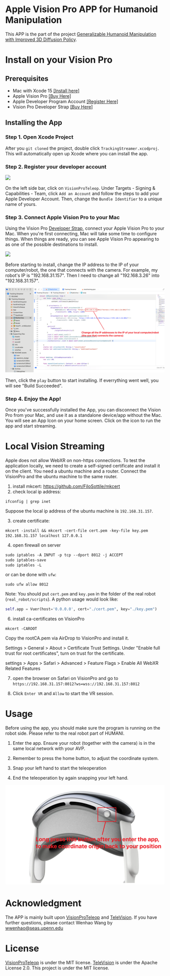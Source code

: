 # Apple Vision Pro APP for Humanoid Manipulation

This APP is the part of the project [Generalizable Humanoid Manipulation with Improved 3D Diffusion Policy](https://humanoid-manipulation.github.io).



# Install on your Vision Pro 

## Prerequisites

- Mac with Xcode 15 [[Install here]](https://apps.apple.com/us/app/xcode/id497799835?mt=12/)
- Apple Vision Pro  [[Buy Here]](https://www.apple.com/apple-vision-pro/)
- Apple Developer Program Account  [[Register Here]](https://developer.apple.com/)
- Vision Pro Developer Strap  [[Buy Here]](https://developer.apple.com/visionos/developer-strap/)


## Installing the App


### Step 1. Open Xcode Project

After you `git cloned` the project, double click `TrackingStreamer.xcodproj`. This will automatically open up Xcode where you can install the app. 


### Step 2. Register your developer account

![](https://share.cleanshot.com/r2fj3GXg+)

On the left side bar, click on `VisionProTeleop`. Under Targets - Signing & Capabilities - Team, click `Add an Account` and follow the steps to add your Apple Developer Account. Then, change the `Bundle Identifier` to a unique name of yours. 

### Step 3. Connect Apple Vision Pro to your Mac

Using the Vision Pro [Developer Strap](https://developer.apple.com/visionos/developer-strap/), connect your Apple Vision Pro to your Mac. When you're first connecting, Mac will take some time to configure things. When things are ready, you can see Apple Vision Pro appearing to as one of the possible destinations to install. 

![](https://share.cleanshot.com/knZJsbZB+)

Before starting to install, change the IP address to the IP of your computer/robot, the one that connects with the camera. For example, my robot's IP is "192.168.31.157". Then I need to change all "192.168.3.26" into  "192.168.31.157".

![change_ip](assets/change_ip.png)

Then, click the `play` button to start installing. If everrything went well, you will see "Build Succeeded". 

### Step 4. Enjoy the App! 

Once you've successfully installed the App, you can disconnect the Vision Pro from your Mac, and use it as a standalone device/app without the Mac. You will see an App Icon on your home screen. Click on the icon to run the app and start streaming. 





# Local Vision Streaming

Apple does not allow WebXR on non-https connections. To test the application locally, we need to create a self-signed certificate and install it on the client. You need a ubuntu machine and a router. Connect the VisionPro and the ubuntu machine to the same router. 
1. install mkcert: https://github.com/FiloSottile/mkcert
2. check local ip address: 

```
ifconfig | grep inet
```
Suppose the local ip address of the ubuntu machine is `192.168.31.157`.

3. create certificate: 

```
mkcert -install && mkcert -cert-file cert.pem -key-file key.pem 192.168.31.157 localhost 127.0.0.1
```

4. open firewall on server
```
sudo iptables -A INPUT -p tcp --dport 8012 -j ACCEPT
sudo iptables-save
sudo iptables -L
```
or can be done with `ufw`:
```
sudo ufw allow 8012
```
Note: You should put `cert.pem` and `key.pem` in the folder of the real robot (`real_robot/scripts`). A python usage would look like:
```python
self.app = Vuer(host='0.0.0.0', cert="./cert.pem", key="./key.pem")
```

6. install ca-certificates on VisionPro
```
mkcert -CAROOT
```
Copy the rootCA.pem via AirDrop to VisionPro and install it.

Settings > General > About > Certificate Trust Settings. Under "Enable full trust for root certificates", turn on trust for the certificate.

settings > Apps > Safari > Advanced > Feature Flags > Enable All WebXR Related Features

7. open the browser on Safari on VisionPro and go to `https://192.168.31.157:8012?ws=wss://192.168.31.157:8012`

8. Click `Enter VR` and ``Allow`` to start the VR session.



# Usage
Before using the app, you should make sure the program is running on the robot side. Please refer to the real robot part of HUMANI.

1. Enter the app. Ensure your robot (together with the camera) is in the same local network with your AVP.

2. Remember to press the home button, to adjust the coordinate system.
3. Snap your left hand to start the teleoperation
4. End the teleoperation by again snapping your left hand.



![home_button](assets/home_button.png)



# Acknowledgment

The APP is mainly built upon [VisionProTeleop](https://github.com/Improbable-AI/VisionProTeleop) and [TeleVision](https://github.com/OpenTeleVision/TeleVision). If you have further questions, please contact Wenhao Wang by wwenhao@seas.upenn.edu

# License

[VisionProTeleop](https://github.com/Improbable-AI/VisionProTeleop) is under the MIT license. [TeleVision](https://github.com/OpenTeleVision/TeleVision) is under the Apache License 2.0. This project is under the MIT license.




